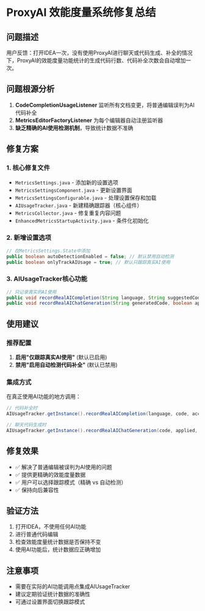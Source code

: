 # ProxyAI 效能度量系统修复总结

## 问题描述
用户反馈：打开IDEA一次，没有使用ProxyAI进行聊天或代码生成、补全的情况下，ProxyAI的效能度量功能统计的生成代码行数、代码补全次数会自动增加一次。

## 问题根源分析
1. **CodeCompletionUsageListener** 监听所有文档变更，将普通编辑误判为AI代码补全
2. **MetricsEditorFactoryListener** 为每个编辑器自动注册监听器
3. **缺乏精确的AI使用检测机制**，导致统计数据不准确

## 修复方案

### 1. 核心修复文件
- `MetricsSettings.java` - 添加新的设置选项
- `MetricsSettingsComponent.java` - 更新设置界面
- `MetricsSettingsConfigurable.java` - 处理设置保存和加载
- `AIUsageTracker.java` - 新建精确跟踪器（核心组件）
- `MetricsCollector.java` - 修复重复内容问题
- `EnhancedMetricsStartupActivity.java` - 条件化初始化

### 2. 新增设置选项
```java
// 在MetricsSettings.State中添加
public boolean autoDetectionEnabled = false; // 默认禁用自动检测
public boolean onlyTrackAIUsage = true; // 默认只跟踪真实AI使用
```

### 3. AIUsageTracker核心功能
```java
// 只记录真实的AI使用
public void recordRealAICompletion(String language, String suggestedCode, boolean accepted, long processingTime)
public void recordRealAIChatGeneration(String generatedCode, boolean applied, long processingTime, String sessionId)
```

## 使用建议

### 推荐配置
1. **启用"仅跟踪真实AI使用"** (默认已启用)
2. **禁用"启用自动检测代码补全"** (默认已禁用)

### 集成方式
在真正使用AI功能的地方调用：
```java
// 代码补全时
AIUsageTracker.getInstance().recordRealAICompletion(language, code, accepted, time);

// 聊天代码生成时  
AIUsageTracker.getInstance().recordRealAIChatGeneration(code, applied, time, sessionId);
```

## 修复效果
- ✅ 解决了普通编辑被误判为AI使用的问题
- ✅ 提供更精确的效能度量数据
- ✅ 用户可以选择跟踪模式（精确 vs 自动检测）
- ✅ 保持向后兼容性

## 验证方法
1. 打开IDEA，不使用任何AI功能
2. 进行普通代码编辑
3. 检查效能度量统计数据是否保持不变
4. 使用AI功能后，统计数据应正确增加

## 注意事项
- 需要在实际的AI功能调用点集成AIUsageTracker
- 建议定期验证统计数据的准确性
- 可通过设置界面切换跟踪模式